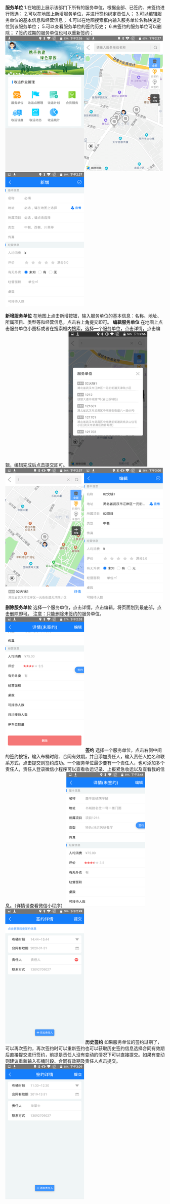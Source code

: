 **服务单位**
1.在地图上展示该部门下所有的服务单位，根据全部、已签约、未签约进行筛选；
2.可以在地图上新增服务单位，并进行签约绑定责任人；
3.可以编辑服务单位的基本信息和经营信息；
4.可以在地图搜索框内输入服务单位名称快速定位到该服务单位；
5.可以查看服务单位的签约历史；
6.未签约的服务单位可以删除；
7.签约过期的服务单位也可以重新签约；
![](images/服务单位1.png)![](images/服务单位2.png)![](images/服务单位3.png)

**新增服务单位**
在地图上点击新增按钮，输入服务单位的基本信息：名称、地址、所属项目、类型等和经营信息，点击右上角提交即可。
**编辑服务单位**
在地图上点击服务单位小图标或者在搜索框内搜索，选择一个服务单位，点击详情，点击编辑，编辑完成后点击提交即可。
![](images/服务单位7.png)![](images/服务单位8.png)![](images/服务单位9.png)
**删除服务单位**
选择一个服务单位，点击详情，点击编辑，将页面划到最底部，点击删除即可。
注意：只能删除未签约的服务单位。
![](images/服务单位6.png)
**签约**
选择一个服务单位，点击右侧中间的签约按钮，输入布桶时段、合同有效期，并且添加责任人，输入责任人姓名和联系方式，点击提交则签约成功。一个服务单位最少要有一个责任人，也可添加多个责任人，责任人登录微信小程序可以查看收运记录、上报紧急收运以及查看我的信息。（详情请查看微信小程序）
![](images/服务单位4.png)![](images/服务单位5.png)
**历史签约**
如果服务单位的签约过期了，可以再次签约，再次签约时可以重新签约也可以获取历史签约信息选择合同有效期后直接提交进行签约，前提是责任人没有变动的情况下可以直接提交。如果有变动则建议重新输入布桶时段、合同有效期及责任人点击提交。
![](images/服务单位10.png)